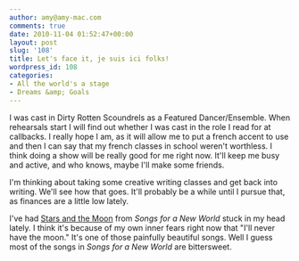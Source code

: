 ```yaml
---
author: amy@amy-mac.com
comments: true
date: 2010-11-04 01:52:47+00:00
layout: post
slug: '108'
title: Let's face it, je suis ici folks!
wordpress_id: 108
categories:
- All the world's a stage
- Dreams &amp; Goals
---
```


I was cast in Dirty Rotten Scoundrels as a Featured Dancer/Ensemble. When rehearsals start I will find out whether I was cast in the role I read for at callbacks. I really hope I am, as it will allow me to put a french accent to use and then I can say that my french classes in school weren't worthless. I think doing a show will be really good for me right now. It'll keep me busy and active, and who knows, maybe I'll make some friends.

I'm thinking about taking some creative writing classes and get back into writing. We'll see how that goes. It'll probably be a while until I pursue that, as finances are a little low lately.

I've had [Stars and the Moon](http://www.jasonrobertbrown.com/theatre/songs/lyrics.php?songID=songs06) from _Songs for a New World_ stuck in my head lately. I think it's because of my own inner fears right now that "I'll never have the moon." It's one of those painfully beautiful songs. Well I guess most of the songs in _Songs for a New World_ are bittersweet.
